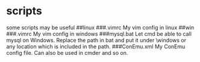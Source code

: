 # scripts
some scripts may be useful
##linux
###.vimrc
My vim config in linux
##win
###.vimrc
My vim config in windows
###mysql.bat
Let cmd be able to call mysql on Windows. Replace the path in bat and put it under \windows 
or any  location which is included in the path.
###ConEmu.xml
My ConEmu config file. Can also be used in cmder and so on.

